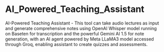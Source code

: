 # AI_Powered_Teaching_Assistant
AI-Powered Teaching Assistant - This tool can take audio lectures as input and generate comprehensive notes using OpenAI Whisper model running on Baseten for transcription and the powerful Gemini AI 1.5 for note generation, with an AI agent powered by Meta LLaMA3 model accessed through Groq, enabling assistant to create quizzes and assessments.
